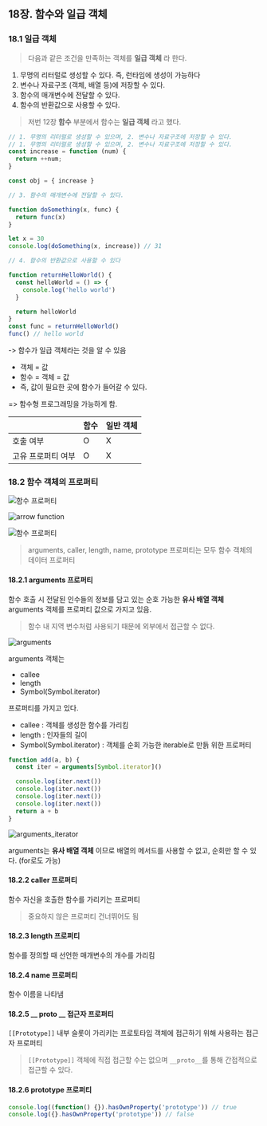 ## 18장. 함수와 일급 객체
### 18.1 일급 객체
> 다음과 같은 조건을 만족하는 객체를 __일급 객체__ 라 한다.

1. 무명의 리터럴로 생성할 수 있다. 즉, 런타임에 생성이 가능하다
2. 변수나 자료구조 (객체, 배열 등)에 저장할 수 있다.
3. 함수의 매개변수에 전달할 수 있다.
4. 함수의 반환값으로 사용할 수 있다.

> 저번 12장 __함수__ 부분에서 함수는 __일급 객체__ 라고 했다.

``` javascript
// 1. 무명의 리터럴로 생성할 수 있으며, 2. 변수나 자료구조에 저장할 수 있다.
// 1. 무명의 리터럴로 생성할 수 있으며, 2. 변수나 자료구조에 저장할 수 있다.
const increase = function (num) {
  return ++num;
}

const obj = { increase }

// 3. 함수의 매개변수에 전달할 수 있다.

function doSomething(x, func) {
  return func(x)
}

let x = 30
console.log(doSomething(x, increase)) // 31

// 4. 함수의 반환값으로 사용할 수 있다

function returnHelloWorld() {
  const helloWorld = () => {
    console.log('hello world')
  }

  return helloWorld
}
const func = returnHelloWorld()
func() // hello world
```

-> 함수가 일급 객체라는 것을 알 수 있음
  - 객체 = 값
  - 함수 = 객체 = 값
  - 즉, 값이 필요한 곳에 함수가 들어갈 수 있다.
  
=> 함수형 프로그래밍을 가능하게 함.

||함수|일반 객체|
|--|--|--|
|호출 여부|O|X|
|고유 프로퍼티 여부|O|X|

### 18.2 함수 객체의 프로퍼티

![함수 프로퍼티](images/함수%20프로퍼티.png)

![arrow function](images/arrow_function.png)

![함수 프로퍼티](images/함수%20프로퍼티2.png)

> arguments, caller, length, name, prototype 프로퍼티는 모두 함수 객체의 데이터 프로퍼티

#### 18.2.1 arguments 프로퍼티
함수 호출 시 전달된 인수들의 정보를 담고 있는 순호 가능한 __유사 배열 객체__ arguments 객체를 프로퍼티 값으로 가지고 있음.

> 함수 내 지역 변수처럼 사용되기 때문에 외부에서 접근할 수 없다.

![arguments](images/arguments.png)

arguments 객체는
- callee
- length
- Symbol(Symbol.iterator)

프로퍼티를 가지고 있다.

- callee : 객체를 생성한 함수를 가리킴
- length : 인자들의 길이
- Symbol(Symbol.iterator) : 객체를 순회 가능한 iterable로 만듥 위한 프로퍼티

```javascript
function add(a, b) {
  const iter = arguments[Symbol.iterator]()

  console.log(iter.next())
  console.log(iter.next())
  console.log(iter.next())
  console.log(iter.next())
  return a + b
}
```

![arguments_iterator](images/arguments_iterator.png)

arguments는 __유사 배열 객체__ 이므로 배열의 메서드를 사용할 수 없고, 순회만 할 수 있다. (for로도 가능)

#### 18.2.2 caller 프로퍼티
함수 자신을 호출한 함수를 가리키는 프로퍼티

> 중요하지 않은 프로퍼티 건너뛰어도 됨

#### 18.2.3 length 프로퍼티
함수를 정의할 때 선언한 매개변수의 개수를 가리킴

#### 18.2.4 name 프로퍼티
함수 이름을 나타냄

#### 18.2.5 __ proto __ 접근자 프로퍼티
`[[Prototype]]` 내부 슬롯이 가리키는 프로토타입 객체에 접근하기 위해 사용하는 접근자 프로퍼티

> `[[Prototype]]` 객체에 직접 접근할 수는 없으며 `__proto__`를 통해 간접적으로 접근할 수 있다.

#### 18.2.6 prototype 프로퍼티
```javascript
console.log((function() {}).hasOwnProperty('prototype')) // true
console.log({}.hasOwnProperty('prototype')) // false
```